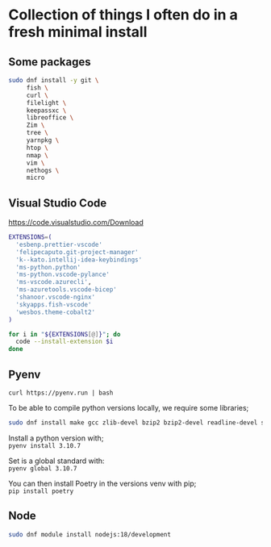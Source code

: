 # Collection of things I often do in a fresh minimal install

## Some packages

``` bash
sudo dnf install -y git \
     fish \
     curl \
     filelight \
     keepassxc \
     libreoffice \
     Zim \
     tree \
     yarnpkg \
     htop \
     nmap \
     vim \
     nethogs \
     micro
```

## Visual Studio Code

<https://code.visualstudio.com/Download>

``` bash
EXTENSIONS=(
  'esbenp.prettier-vscode'
  'felipecaputo.git-project-manager'
  'k--kato.intellij-idea-keybindings'
  'ms-python.python'
  'ms-python.vscode-pylance'
  'ms-vscode.azurecli',
  'ms-azuretools.vscode-bicep'
  'shanoor.vscode-nginx'
  'skyapps.fish-vscode'
  'wesbos.theme-cobalt2'
)

for i in "${EXTENSIONS[@]}"; do
  code --install-extension $i
done
```

## Pyenv

`curl https://pyenv.run | bash`

To be able to compile python versions locally, we require some libraries;

```bash
sudo dnf install make gcc zlib-devel bzip2 bzip2-devel readline-devel sqlite sqlite-devel openssl-devel tk-devel libffi-devel xz-devel
```

Install a python version with;  
`pyenv install 3.10.7`  

Set is a global standard with:  
`pyenv global 3.10.7`

You can then install Poetry in the versions venv with pip;  
`pip install poetry`

## Node
```bash
sudo dnf module install nodejs:18/development
```
